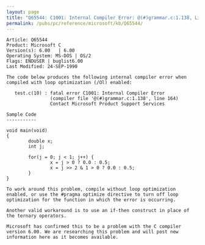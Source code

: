 ```yaml
---
layout: page
title: "Q65544: C1001: Internal Compiler Error: @(#)grammar.c:1.138, Line 164"
permalink: /pubs/pc/reference/microsoft/kb/Q65544/
---
```


	Article: Q65544
	Product: Microsoft C
	Version(s): 6.00   | 6.00
	Operating System: MS-DOS | OS/2
	Flags: ENDUSER | buglist6.00
	Last Modified: 24-SEP-1990
	
	The code below produces the following internal compiler error when
	compiled with loop optimization (/Ol) enabled:
	
	   test.c(10) : fatal error C1001: Internal Compiler Error
	                (compiler file '@(#)grammar.c:1.138', line 164)
	                Contact Microsoft Product Support Services
	
	Sample Code
	-----------
	
	void main(void)
	{
	        double x;
	        int j;
	
	        for(j = 0; j < 1; j++) {
	                x = j > 0 ? 0.0 : 0.5;
	                x = j >> 2 & 1 > 0 ? 0.0 : 0.5;
	        }
	}
	
	To work around this problem, compile without loop optimization
	enabled, or use the #pragma optimize directive to turn off loop
	optimization for the function in which the error is occurring.
	
	Another valid workaround is to use an if-then construct in place of
	the ternary operators.
	
	Microsoft has confirmed this to be a problem with the C compiler
	version 6.00. We are researching this problem and will post new
	information here as it becomes available.
